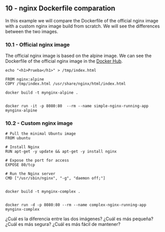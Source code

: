## 10 - nginx Dockerfile comparation

In this example we will compare the Dockerfile of the official nginx image with a custom nginx image build from scratch. We will see the differences between the two images.

### 10.1 - Official nginx image

The official nginx image is based on the alpine image. We can see the Dockerfile of the official nginx image in the [Docker Hub](https://hub.docker.com/_/nginx/).

```shell
echo "<h1>Prueba</h1>" > /tmp/index.html
```
```Docker
FROM nginx:alpine
COPY /tmp/index.html /usr/share/nginx/html/index.html
```
```shell
docker build -t mynginx-alpine .


docker run -it -p 8080:80  --rm --name simple-nginx-running-app mynginx-alpine
```


### 10.2 - Custom nginx image
```Docker
# Pull the minimal Ubuntu image
FROM ubuntu

# Install Nginx
RUN apt-get -y update && apt-get -y install nginx

# Expose the port for access
EXPOSE 80/tcp

# Run the Nginx server
CMD ["/usr/sbin/nginx", "-g", "daemon off;"]
```
```shell

docker build -t mynginx-complex .


docker run -d -p 8080:80 --rm --name complex-nginx-running-app mynginx-complex
```


¿Cuál es la diferencia entre las dos imágenes? ¿Cuál es más pequeña? ¿Cuál es más segura? ¿Cuál es más fácil de mantener?
